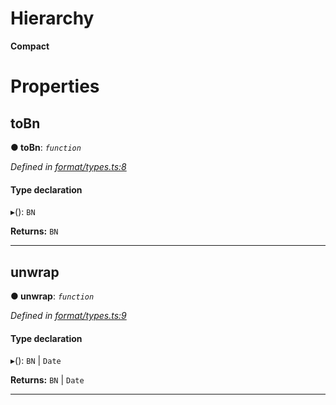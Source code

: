 

# Hierarchy

**Compact**

# Properties

<a id="tobn"></a>

##  toBn

**● toBn**: *`function`*

*Defined in [format/types.ts:8](https://github.com/polkadot-js/common/blob/614a9b0/packages/util/src/format/types.ts#L8)*

#### Type declaration
▸(): `BN`

**Returns:** `BN`

___
<a id="unwrap"></a>

##  unwrap

**● unwrap**: *`function`*

*Defined in [format/types.ts:9](https://github.com/polkadot-js/common/blob/614a9b0/packages/util/src/format/types.ts#L9)*

#### Type declaration
▸(): `BN` \| `Date`

**Returns:** `BN` \| `Date`

___

